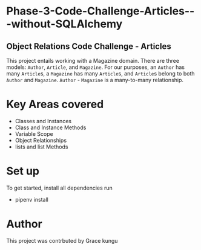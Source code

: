 # Phase-3-Code-Challenge-Articles---without-SQLAlchemy
## Object Relations Code Challenge - Articles
This project  entails working with a Magazine domain.
There are three models: `Author`, `Article`, and `Magazine`.
For our purposes, an `Author` has many `Article`s, a `Magazine` has many `Article`s, and `Article`s belong to both `Author` and `Magazine`.
`Author` - `Magazine` is a many-to-many relationship.

# Key Areas covered
- Classes and Instances
- Class and Instance Methods
- Variable Scope
- Object Relationships
- lists and list Methods

# Set up 
To get started, install all dependencies run
* pipenv install

# Author
This project was contrbuted by Grace kungu


